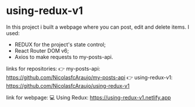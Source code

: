 # using-redux-v1
In this project i built a webpage where you can post, edit and delete items. 
I used: 
  - REDUX for the project's state control; 
  - React Router DOM v6;
  - Axios to make requests to my-posts-api.

links for repositories: 
  👉 my-posts-api: https://github.com/NicolasfcAraujo/my-posts-api
  👉 using-redux-v1: https://github.com/NicolasfcAraujo/using-redux-v1
  
link for webpage:
  💻 Using Redux: https://using-redux-v1.netlify.app
